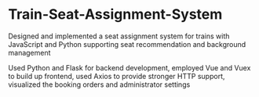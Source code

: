 # Train-Seat-Assignment-System

Designed and implemented a seat assignment system for trains with JavaScript and Python supporting seat recommendation and background management

Used Python and Flask for backend development, employed Vue and Vuex to build up frontend, used Axios to provide stronger HTTP support, visualized the booking orders and administrator settings
